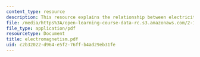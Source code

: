 ```yaml
---
content_type: resource
description: This resource explains the relationship between electricity and magnetism.
file: /media/https%3A/open-learning-course-data-rc.s3.amazonaws.com/2-141-modeling-and-simulation-of-dynamic-systems-fall-2006/c2b32022d964e5f276ffb4ad29eb31fe_electromagnetism.pdf
file_type: application/pdf
resourcetype: Document
title: electromagnetism.pdf
uid: c2b32022-d964-e5f2-76ff-b4ad29eb31fe
---
```

